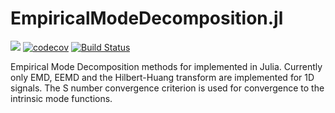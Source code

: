 # EmpiricalModeDecomposition.jl

[![](https://img.shields.io/badge/docs-stable-blue.svg)](https://atmnpatel.github.io/EmpiricalModeDecomposition.jl/stable)
[![codecov](https://codecov.io/gh/atmnpatel/EmpiricalModeDecomposition.jl/branch/master/graph/badge.svg)](https://codecov.io/gh/atmnpatel/EmpiricalModeDecomposition.jl)
[![Build Status](https://travis-ci.com/atmnpatel/EmpiricalModeDecomposition.jl.svg?branch=master)](https://travis-ci.com/atmnpatel/EmpiricalModeDecomposition.jl)

Empirical Mode Decomposition methods for implemented in Julia. Currently only EMD, EEMD and the Hilbert-Huang transform are implemented for 1D signals. The S number convergence criterion is used for convergence to the intrinsic mode functions.

